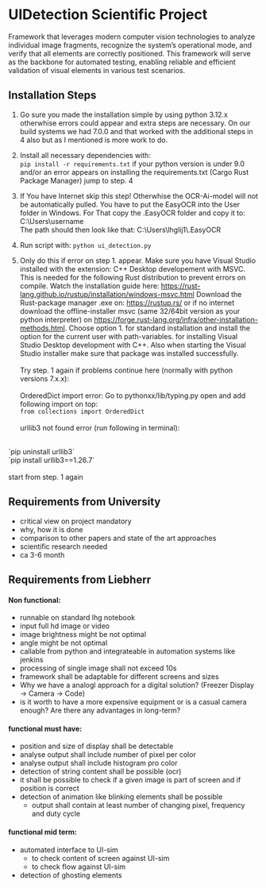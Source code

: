 # UIDetection Scientific Project
Framework that leverages modern computer vision technologies to analyze individual image fragments, recognize the system’s operational mode, and verify that all elements are correctly positioned. This framework will serve as the backbone for automated testing, enabling reliable and efficient validation of visual elements in various test scenarios.

## Installation Steps
1. Go sure you made the installation simple by using python 3.12.x otherwhise errors could appear and extra steps are necessary. On our build systems we had 7.0.0 and that worked with the additional steps in 4 also but as I mentioned is more work to do.

2. Install all necessary dependencies with:<br>
`pip install -r requirements.txt` if your python version is under 9.0 and/or an error appears on installing the requirements.txt (Cargo Rust Package Manager) jump to step. 4

2. If You have Internet skip this step! Otherwhise the OCR-Ai-model will not be automatically pulled. You have to put the EasyOCR into the User folder in Windows. For That copy the .EasyOCR folder and copy it to: C:\Users\username\
The path should then look like that: C:\Users\lhglij1\\.EasyOCR

3. Run script with: `python ui_detection.py`

4. Only do this if error on step 1. appear. Make sure you have Visual Studio installed with the extension: C++ Desktop developement with MSVC. This is needed for the following Rust distribution to prevent errors on compile. Watch the installation guide here: https://rust-lang.github.io/rustup/installation/windows-msvc.html
Download the Rust-package manager .exe on: https://rustup.rs/ or if no internet download the offline-installer msvc (same 32/64bit version as your python interpreter) on https://forge.rust-lang.org/infra/other-installation-methods.html. Choose option 1. for standard installation and install the option for the current user with path-variables. for installing Visual Studio Desktop development with C++. Also when starting the Visual Studio installer make sure that package was installed successfully.
<br><br>
Try step. 1 again if problems continue here (normally with python versions 7.x.x):
<br><br>
OrderedDict import error: Go to pythonxx/lib/typing.py open and add following import on top:<br>`from collections import OrderedDict` 
<br><br>
urllib3 not found error (run following in terminal):
<br>
`pip uninstall urllib3`<br>
`pip install urllib3==1.26.7`<br>
<br>
start from step. 1 again



## Requirements from University
- critical view on project mandatory
- why, how it is done
- comparison to other papers and state of the art approaches
- scientific research needed
- ca 3-6 month

## Requirements from Liebherr
#### Non functional:
- runnable on standard lhg notebook
- input full hd image or video
- image brightness might be not optimal
- angle might be not optimal
- callable from python and integrateable in automation systems like jenkins
- processing of single image shall not exceed 10s
- framework shall be adaptable for different screens and sizes
- Why we have a analogl approach for a digital solution? (Freezer Display → Camera → Code)
- is it worth to have a more expensive equipment or is a casual camera enough? Are there any advantages in long-term?

#### functional must have:
- position and size of display shall be detectable
- analyse output shall include number of pixel per color
- analyse output shall include histogram pro color
- detection of string content shall be possible (ocr)
- it shall be possible to check if a given image is part of screen and if position is correct
- detection of animation like blinking elements shall be possible
  - output shall contain at least number of changing pixel, frequency and duty cycle

#### functional mid term:
- automated interface to UI-sim
  - to check content of screen against UI-sim
  - to check flow against UI-sim
- detection of ghosting elements